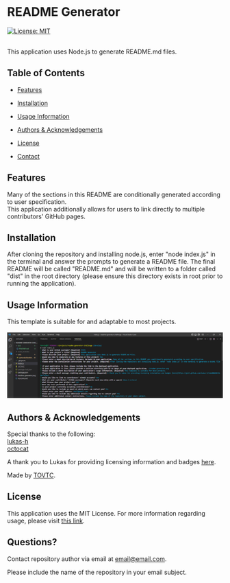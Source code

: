 
  # README Generator
  [![License: MIT](https://img.shields.io/badge/License-MIT-yellow.svg)](https://opensource.org/licenses/MIT)</br></br>
    
  This application uses Node.js to generate README.md files.
  
  ## Table of Contents
  * [Features](#features)
    
  * [Installation](#installation)
  * [Usage Information](#usage)
  * [Authors & Acknowledgements](#credits)
  * [License](#license)
  
  
  * [Contact](#questions)
  
  ## Features<a name="features"></a>
  Many of the sections in this README are conditionally generated according to user specification.</br>This application additionally allows for users to link directly to multiple contributors' GitHub pages.
    
  
  ## Installation <a name="installation"></a>
  After cloning the repository and installing node.js, enter "node index.js" in the terminal and answer the prompts to generate a README file. The final README will be called "README.md" and will be written to a folder called "dist" in the root directory (please ensure this directory exists in root prior to running the application).
  
  ## Usage Information<a name="usage"></a>
  
  This template is suitable for and adaptable to most projects.</br>
  </br>![README Generator](./readme-generator.png "README Generator")</br>
    
  
  ## Authors & Acknowledgements<a name="credits"></a>
  Special thanks to the following:</br>
    [lukas-h](https://github.com/lukas-h)</br>[octocat](https://github.com/octocat)</br>
    
  A thank you to Lukas for providing licensing information and badges [here](https://gist.github.com/lukas-h/2a5d00690736b4c3a7ba).
  
  Made by [TOVTC](https://github.com/TOVTC).
  
  ## License<a name="license"></a>
  This application uses the MIT License. For more information regarding usage, please visit [this link](https://opensource.org/licenses/MIT).
    
  
  

  
  
  ## Questions?<a name="questions"></a>
  Contact repository author via email at [email@email.com](mailto:email@email.com).</br>
    
  Please include the name of the repository in your email subject.
    
  